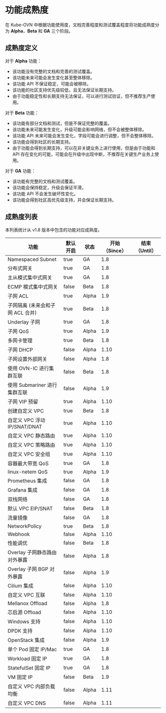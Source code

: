 # 功能成熟度

在 Kube-OVN 中根据功能使用度，文档完善程度和测试覆盖程度将功能成熟度分为 **Alpha**，**Beta** 和 **GA** 三个阶段。

## 成熟度定义

对于 **Alpha** 功能：

- 该功能没有完整的文档和完善的测试覆盖。
- 该功能未来可能会发生变化甚至整体移除。
- 该功能 API 不保证稳定，可能会被移除。
- 该功能的社区支持优先级较低，且无法保证长期支持。
- 由于功能稳定性和长期支持无法保证，可以进行测试验证，但不推荐生产使用。

对于 **Beta** 功能：

- 该功能有部分文档和测试，但是不保证完整的覆盖。
- 该功能未来可能发生变化，升级可能会影响网络，但不会被整体移除。
- 该功能 API 未来可能会发生变化，字段可能会进行调整，但不会整体移除。
- 该功能会得到社区的长期支持。
- 由于功能会得到长期支持，可以在非关键业务上进行使用，但是由于功能和 API 存在变化的可能，可能会在升级中出现中断，不推荐在关键生产业务上使用。

对于 **GA** 功能：

- 该功能有完整的文档和测试覆盖。
- 该功能会保持稳定，升级会保证平滑。
- 该功能 API 不会发生破坏性变化。
- 该功能会得到社区高优先级支持，并会保证长期支持。

## 成熟度列表

本列表统计从 v1.8 版本中包含的功能对应成熟度。

| 功能                     | 默认开启  | 状态    | 开始（Since） | 结束（Until） |
|------------------------|-------|-------|-----------|-----------|
| Namespaced Subnet      | true  | GA    | 1.8       |           |
| 分布式网关                  | true  | GA    | 1.8       |           |
| 主从模式集中式网关              | true  | GA    | 1.8       |           |
| ECMP 模式集中式网关           | false | Beta  | 1.8       |           |
| 子网 ACL                 | true  | Alpha | 1.9       |           |
| 子网隔离 (未来会和子网 ACL 合并)   | true  | Beta  | 1.8       |           |
| Underlay 子网            | true  | GA    | 1.8       |           |
| 子网 QoS                 | true  | Alpha | 1.9       |           |
| 多网卡管理                  | true  | Beta  | 1.8       |           |
| 子网 DHCP                | false | Alpha | 1.10      |           |
| 子网设置外部网关               | false | Alpha | 1.8       |           |
| 使用 OVN-IC 进行集群互联       | false | Beta  | 1.8       |           |
| 使用 Submariner 进行集群互联   | false | Alpha | 1.9       |           |
| 子网 VIP 预留              | true  | Alpha | 1.10      |           |
| 创建自定义 VPC              | true  | Beta  | 1.8       |           |
| 自定义 VPC 浮动IP/SNAT/DNAT | true  | Alpha | 1.10      |           |
| 自定义 VPC 静态路由           | true  | Alpha | 1.10      |           |
| 自定义 VPC 策略路由           | true  | Alpha | 1.10      |           |
| 自定义 VPC 安全组            | true  | Alpha | 1.10      |           |
| 容器最大带宽 QoS             | true  | GA    | 1.8       |           |
| linux-netem QoS        | true  | Alpha | 1.9       |           |
| Prometheus 集成          | false | GA    | 1.8       |           |
| Grafana 集成             | false | GA    | 1.8       |           |
| 双栈网络                   | false | GA    | 1.8       |           |
| 默认 VPC EIP/SNAT        | false | Beta  | 1.8       |           |
| 流量镜像                   | false | GA    | 1.8       |           |
| NetworkPolicy          | true  | Beta  | 1.8       |           |
| Webhook                | false | Alpha | 1.10      |           |
| 性能调优                   | false | Beta  | 1.8       |           |
| Overlay 子网静态路由对外暴露     | false | Alpha | 1.8       |           |
| Overlay 子网 BGP 对外暴露    | false | Alpha | 1.9       |           |
| Cilium 集成              | false | Alpha | 1.10      |           |
| 自定义 VPC 互联             | false | Alpha | 1.10      |           |
| Mellanox Offload       | false | Alpha | 1.8       |           |
| 芯启源 Offload            | false | Alpha | 1.10      |           |
| Windows 支持             | false | Alpha | 1.10      |           |
| DPDK 支持                | false | Alpha | 1.10      |           |
| OpenStack 集成           | false | Alpha | 1.9       |           |
| 单个 Pod 固定 IP/Mac       | true  | GA    | 1.8       |           |
| Workload 固定 IP         | true  | GA    | 1.8       |           |
| StatefulSet 固定 IP      | true  | GA    | 1.8       |           |
| VM 固定 IP               | false | Beta  | 1.9       |           |
| 自定义 VPC 内部负载均衡         | false | Alpha | 1.11      |           |
| 自定义 VPC DNS            | false | Alpha | 1.11      |           |
